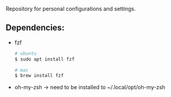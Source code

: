 Repository for personal configurations and settings.

## Dependencies:
- fzf
  ```bash
  # ubuntu
  $ sudo apt install fzf

  # mac
  $ brew install fzf
  ```

- oh-my-zsh -> need to be installed to ~/.local/opt/oh-my-zsh
